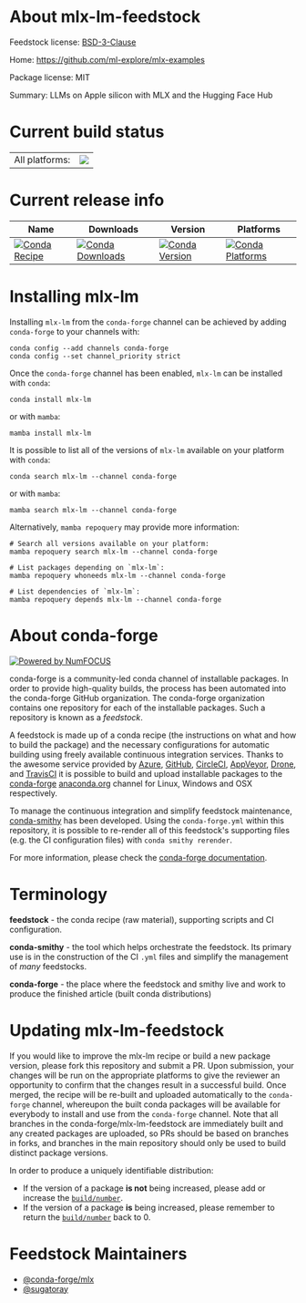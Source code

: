 About mlx-lm-feedstock
======================

Feedstock license: [BSD-3-Clause](https://github.com/conda-forge/mlx-lm-feedstock/blob/main/LICENSE.txt)

Home: https://github.com/ml-explore/mlx-examples

Package license: MIT

Summary: LLMs on Apple silicon with MLX and the Hugging Face Hub

Current build status
====================


<table><tr><td>All platforms:</td>
    <td>
      <a href="https://dev.azure.com/conda-forge/feedstock-builds/_build/latest?definitionId=21282&branchName=main">
        <img src="https://dev.azure.com/conda-forge/feedstock-builds/_apis/build/status/mlx-lm-feedstock?branchName=main">
      </a>
    </td>
  </tr>
</table>

Current release info
====================

| Name | Downloads | Version | Platforms |
| --- | --- | --- | --- |
| [![Conda Recipe](https://img.shields.io/badge/recipe-mlx--lm-green.svg)](https://anaconda.org/conda-forge/mlx-lm) | [![Conda Downloads](https://img.shields.io/conda/dn/conda-forge/mlx-lm.svg)](https://anaconda.org/conda-forge/mlx-lm) | [![Conda Version](https://img.shields.io/conda/vn/conda-forge/mlx-lm.svg)](https://anaconda.org/conda-forge/mlx-lm) | [![Conda Platforms](https://img.shields.io/conda/pn/conda-forge/mlx-lm.svg)](https://anaconda.org/conda-forge/mlx-lm) |

Installing mlx-lm
=================

Installing `mlx-lm` from the `conda-forge` channel can be achieved by adding `conda-forge` to your channels with:

```
conda config --add channels conda-forge
conda config --set channel_priority strict
```

Once the `conda-forge` channel has been enabled, `mlx-lm` can be installed with `conda`:

```
conda install mlx-lm
```

or with `mamba`:

```
mamba install mlx-lm
```

It is possible to list all of the versions of `mlx-lm` available on your platform with `conda`:

```
conda search mlx-lm --channel conda-forge
```

or with `mamba`:

```
mamba search mlx-lm --channel conda-forge
```

Alternatively, `mamba repoquery` may provide more information:

```
# Search all versions available on your platform:
mamba repoquery search mlx-lm --channel conda-forge

# List packages depending on `mlx-lm`:
mamba repoquery whoneeds mlx-lm --channel conda-forge

# List dependencies of `mlx-lm`:
mamba repoquery depends mlx-lm --channel conda-forge
```


About conda-forge
=================

[![Powered by
NumFOCUS](https://img.shields.io/badge/powered%20by-NumFOCUS-orange.svg?style=flat&colorA=E1523D&colorB=007D8A)](https://numfocus.org)

conda-forge is a community-led conda channel of installable packages.
In order to provide high-quality builds, the process has been automated into the
conda-forge GitHub organization. The conda-forge organization contains one repository
for each of the installable packages. Such a repository is known as a *feedstock*.

A feedstock is made up of a conda recipe (the instructions on what and how to build
the package) and the necessary configurations for automatic building using freely
available continuous integration services. Thanks to the awesome service provided by
[Azure](https://azure.microsoft.com/en-us/services/devops/), [GitHub](https://github.com/),
[CircleCI](https://circleci.com/), [AppVeyor](https://www.appveyor.com/),
[Drone](https://cloud.drone.io/welcome), and [TravisCI](https://travis-ci.com/)
it is possible to build and upload installable packages to the
[conda-forge](https://anaconda.org/conda-forge) [anaconda.org](https://anaconda.org/)
channel for Linux, Windows and OSX respectively.

To manage the continuous integration and simplify feedstock maintenance,
[conda-smithy](https://github.com/conda-forge/conda-smithy) has been developed.
Using the ``conda-forge.yml`` within this repository, it is possible to re-render all of
this feedstock's supporting files (e.g. the CI configuration files) with ``conda smithy rerender``.

For more information, please check the [conda-forge documentation](https://conda-forge.org/docs/).

Terminology
===========

**feedstock** - the conda recipe (raw material), supporting scripts and CI configuration.

**conda-smithy** - the tool which helps orchestrate the feedstock.
                   Its primary use is in the construction of the CI ``.yml`` files
                   and simplify the management of *many* feedstocks.

**conda-forge** - the place where the feedstock and smithy live and work to
                  produce the finished article (built conda distributions)


Updating mlx-lm-feedstock
=========================

If you would like to improve the mlx-lm recipe or build a new
package version, please fork this repository and submit a PR. Upon submission,
your changes will be run on the appropriate platforms to give the reviewer an
opportunity to confirm that the changes result in a successful build. Once
merged, the recipe will be re-built and uploaded automatically to the
`conda-forge` channel, whereupon the built conda packages will be available for
everybody to install and use from the `conda-forge` channel.
Note that all branches in the conda-forge/mlx-lm-feedstock are
immediately built and any created packages are uploaded, so PRs should be based
on branches in forks, and branches in the main repository should only be used to
build distinct package versions.

In order to produce a uniquely identifiable distribution:
 * If the version of a package **is not** being increased, please add or increase
   the [``build/number``](https://docs.conda.io/projects/conda-build/en/latest/resources/define-metadata.html#build-number-and-string).
 * If the version of a package **is** being increased, please remember to return
   the [``build/number``](https://docs.conda.io/projects/conda-build/en/latest/resources/define-metadata.html#build-number-and-string)
   back to 0.

Feedstock Maintainers
=====================

* [@conda-forge/mlx](https://github.com/orgs/conda-forge/teams/mlx/)
* [@sugatoray](https://github.com/sugatoray/)

